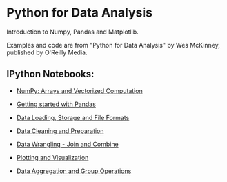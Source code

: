 # Python for Data Analysis

Introduction to Numpy, Pandas and Matplotlib.

Examples and code are from "Python for Data Analysis" by Wes McKinney, published by O'Reilly Media.

## IPython Notebooks:

- [NumPy: Arrays and Vectorized Computation](https://nbviewer.jupyter.org/github/vorsatti/Python-for-Data-Analysis/blob/master/NumPy.ipynb)

- [Getting started with Pandas](https://nbviewer.jupyter.org/github/vorsatti/Python-for-Data-Analysis/blob/master/Getting%20started%20with%20Pandas.ipynb)

- [Data Loading, Storage and File Formats](https://nbviewer.jupyter.org/github/vorsatti/Python-for-Data-Analysis/blob/master/Data%20Loading%2C%20Storage%20and%20File%20Formats.ipynb)

- [Data Cleaning and Preparation](https://nbviewer.jupyter.org/github/vorsatti/Python-for-Data-Analysis/blob/master/Data%20Cleaning%20and%20Preparation.ipynb)

- [Data Wrangling - Join and Combine](https://nbviewer.jupyter.org/github/vorsatti/Python-for-Data-Analysis/blob/master/Data%20Wrangling%20-%20Join%20and%20Combine.ipynb)

- [Plotting and Visualization](https://nbviewer.jupyter.org/github/vorsatti/Python-for-Data-Analysis/blob/master/Plotting%20and%20Visualization.ipynb)

- [Data Aggregation and Group Operations](https://nbviewer.jupyter.org/github/vorsatti/Python-for-Data-Analysis/blob/master/Data%20Aggregation%20and%20Group%20Operations.ipynb)


